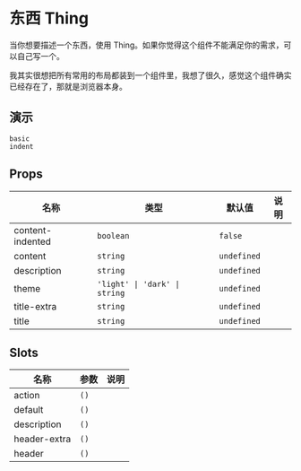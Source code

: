 # 东西 Thing

当你想要描述一个东西，使用 Thing。如果你觉得这个组件不能满足你的需求，可以自己写一个。

我其实很想把所有常用的布局都装到一个组件里，我想了很久，感觉这个组件确实已经存在了，那就是浏览器本身。

## 演示

```demo
basic
indent
```

## Props

| 名称             | 类型                          | 默认值      | 说明 |
| ---------------- | ----------------------------- | ----------- | ---- |
| content-indented | `boolean`                     | `false`     |      |
| content          | `string`                      | `undefined` |      |
| description      | `string`                      | `undefined` |      |
| theme            | `'light' \| 'dark' \| string` | `undefined` |      |
| title-extra      | `string`                      | `undefined` |      |
| title            | `string`                      | `undefined` |      |

## Slots

| 名称         | 参数 | 说明 |
| ------------ | ---- | ---- |
| action       | `()` |      |
| default      | `()` |      |
| description  | `()` |      |
| header-extra | `()` |      |
| header       | `()` |      |
